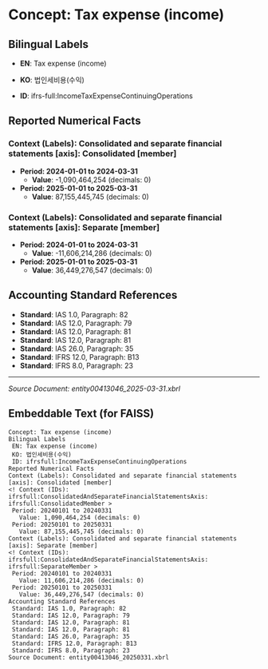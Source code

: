 # Concept: Tax expense (income)

## Bilingual Labels
- **EN**: Tax expense (income)
- **KO**: 법인세비용(수익)

- **ID**: ifrs-full:IncomeTaxExpenseContinuingOperations

## Reported Numerical Facts

### **Context (Labels): Consolidated and separate financial statements [axis]: Consolidated [member]**
<!-- Context (IDs): ifrs-full:ConsolidatedAndSeparateFinancialStatementsAxis: ifrs-full:ConsolidatedMember -->
- **Period: 2024-01-01 to 2024-03-31**
  - **Value**: -1,090,464,254 (decimals: 0)
- **Period: 2025-01-01 to 2025-03-31**
  - **Value**: 87,155,445,745 (decimals: 0)

### **Context (Labels): Consolidated and separate financial statements [axis]: Separate [member]**
<!-- Context (IDs): ifrs-full:ConsolidatedAndSeparateFinancialStatementsAxis: ifrs-full:SeparateMember -->
- **Period: 2024-01-01 to 2024-03-31**
  - **Value**: -11,606,214,286 (decimals: 0)
- **Period: 2025-01-01 to 2025-03-31**
  - **Value**: 36,449,276,547 (decimals: 0)

## Accounting Standard References
- **Standard**: IAS 1.0, Paragraph: 82
- **Standard**: IAS 12.0, Paragraph: 79
- **Standard**: IAS 12.0, Paragraph: 81
- **Standard**: IAS 12.0, Paragraph: 81
- **Standard**: IAS 26.0, Paragraph: 35
- **Standard**: IFRS 12.0, Paragraph: B13
- **Standard**: IFRS 8.0, Paragraph: 23

---
*Source Document: entity00413046_2025-03-31.xbrl*
## Embeddable Text (for FAISS)
```text
Concept: Tax expense (income)
Bilingual Labels
 EN: Tax expense (income)
 KO: 법인세비용(수익)
 ID: ifrsfull:IncomeTaxExpenseContinuingOperations
Reported Numerical Facts
Context (Labels): Consolidated and separate financial statements [axis]: Consolidated [member]
<! Context (IDs): ifrsfull:ConsolidatedAndSeparateFinancialStatementsAxis: ifrsfull:ConsolidatedMember >
 Period: 20240101 to 20240331
   Value: 1,090,464,254 (decimals: 0)
 Period: 20250101 to 20250331
   Value: 87,155,445,745 (decimals: 0)
Context (Labels): Consolidated and separate financial statements [axis]: Separate [member]
<! Context (IDs): ifrsfull:ConsolidatedAndSeparateFinancialStatementsAxis: ifrsfull:SeparateMember >
 Period: 20240101 to 20240331
   Value: 11,606,214,286 (decimals: 0)
 Period: 20250101 to 20250331
   Value: 36,449,276,547 (decimals: 0)
Accounting Standard References
 Standard: IAS 1.0, Paragraph: 82
 Standard: IAS 12.0, Paragraph: 79
 Standard: IAS 12.0, Paragraph: 81
 Standard: IAS 12.0, Paragraph: 81
 Standard: IAS 26.0, Paragraph: 35
 Standard: IFRS 12.0, Paragraph: B13
 Standard: IFRS 8.0, Paragraph: 23
Source Document: entity00413046_20250331.xbrl
```